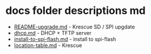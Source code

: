 # docs folder descriptions md

   
+ [README-upgrade.md](README-upgrade.md) - Krescue SD / SPI upgdate
+ [dhcp.md](dhcp.md) - DHCP + TFTP server
+ [install-to-spi-flash.md](install-to-spi-flash.md) - install to spi-flash
+ [location-table.md](location-table.md) - Krescue 
